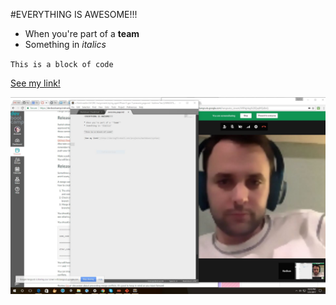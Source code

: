 #EVERYTHING IS AWESOME!!!

* When you're part of a **team**
* Something in *italics*

`This is a block of code`

[See my link!](http://daringfireball.net/projects/markdown/syntax)

![us working](image/GPS_1.1_Screenshot.JPG "students working Hard (Never getting frustrated)")